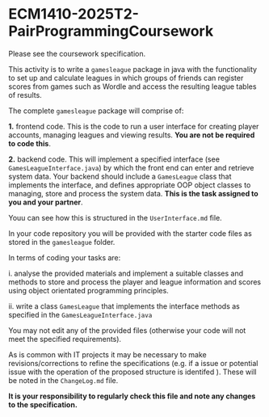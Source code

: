 # ECM1410-2025T2-PairProgrammingCoursework


Please see the coursework specification. 

This activity is to write a `gamesleague` package in java with the functionality to set up and calculate leagues in which groups of friends can register scores from games such as Wordle and access the resulting league tables of results.

The complete `gamesleague` package will comprise of:

**1.** frontend code. This is the code to run a user interface for creating player accounts, managing leagues and viewing results. **You are not be required to code this**.

**2.** backend code. This will implement a specified interface (see `GamesLeagueInterface.java`) by which the front end can enter and retrieve system data. Your backend should include a `GamesLeague` class that implements the interface, and defines appropriate OOP object classes to managing, store and process the system data. **This is the task assigned to you and your partner**.

Youu can see how this is structured in the `UserInterface.md` file.

In your code repository you will be provided with the starter code files as stored in the `gamesleague` folder.

In terms of coding your tasks are:

i. analyse the provided materials and implement a suitable classes and methods to 
store and process the player and league information and scores using object orientated programming principles.

ii. write a class `GamesLeague` that implements the interface methods as specified in the `GamesLeagueInterface.java` 


You may not edit any of the provided files (otherwise your code will not meet the specified requirements).

As is common with IT projects it may be necessary to make revisions/corrections to refine the specifications (e.g. if a issue or potential issue with the operation of the proposed structure is identifed ). These will be noted in the `ChangeLog.md` file.

**It is your responsibility to regularly check this file and note any changes to the specification.**


